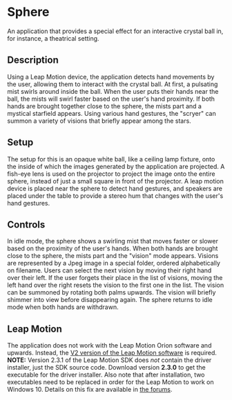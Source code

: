 # Sphere
An application that provides a special effect for an interactive crystal ball in, for instance, a theatrical setting.

## Description
Using a Leap Motion device, the application detects hand movements by the user, allowing them to interact with the crystal ball. At first, a pulsating mist swirls around inside the ball. When the user puts their hands near the ball, the mists will swirl faster based on the user's hand proximity. If both hands are brought together close to the sphere, the mists part and a mystical starfield appears. Using various hand gestures, the "scryer" can summon a variety of visions that briefly appear among the stars.

## Setup
The setup for this is an opaque white ball, like a ceiling lamp fixture, onto the inside of which the images generated by the application are projected. A fish-eye lens is used on the projector to project the image onto the entire sphere, instead of just a small square in front of the projector. A leap motion device is placed near the sphere to detect hand gestures, and speakers are placed under the table to provide a stereo hum that changes with the user's hand gestures.

## Controls
In idle mode, the sphere shows a swirling mist that moves faster or slower based on the proximity of the user's hands. When both hands are brought close to the sphere, the mists part and the "vision" mode appears. Visions are represented by a Jpeg image in a special folder, ordered alphabetically on filename. Users can select the next vision by moving their right hand over their left. If the user forgets their place in the list of visions, moving the left hand over the right resets the vision to the first one in the list. The vision can be summoned by rotating both palms upwards. The vision will briefly shimmer into view before disappearing again. The sphere returns to idle mode when both hands are withdrawn.

## Leap Motion
The application does not work with the Leap Motion Orion software and upwards. Instead, the [V2 version of the Leap Motion software](https://developer.leapmotion.com/sdk/v2) is required. **NOTE:** Version 2.3.1 of the Leap Motion SDK does _not_ contain the driver installer, just the SDK source code. Download version **2.3.0** to get the executable for the driver installer. Also note that after installation, two executables need to be replaced in order for the Leap Motion to work on Windows 10. Details on this fix are available in [the forums](https://forums.leapmotion.com/t/resolved-windows-10-fall-creators-update-bugfix/6585).
